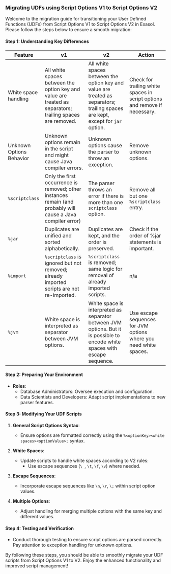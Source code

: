 ### Migrating UDFs using Script Options V1 to Script Options V2

Welcome to the migration guide for transitioning your User Defined Functions (UDFs) from Script Options V1 to Script Options V2 in Exasol. Please follow the steps below to ensure a smooth migration:

#### Step 1: Understanding Key Differences

| Feature                  | v1                                                                                                           | v2                                                                                                                              | Action                                                                     | 
|--------------------------|--------------------------------------------------------------------------------------------------------------|---------------------------------------------------------------------------------------------------------------------------------|----------------------------------------------------------------------------| 
| White space handling     | All white spaces between the option key and value are treated as separators; trailing spaces are removed.    | All white spaces between the option key and value are treated as separators; trailing spaces are kept, except for `jar` option. | Check for trailing white spaces in script options and remove if necessary. |
| Unknown Options Behavior | Unknown options remain in the script and might cause Java compiler errors.                                   | Unknown options cause the parser to throw an exception.                                                                         | Remove unknown options.                                                    |
| `%scriptclass`           | Only the first occurrence is removed; other instances remain (and probably will cause a Java compiler error) | The parser throws an error if there is more than one `scriptclass` option.                                                      | Remove all but one `%scriptclass` entry.                                   |
| `%jar`                   | Duplicates are unified and sorted alphabetically.                                                            | Duplicates are kept, and the order is preserved.                                                                                | Check if the order of %jar statements is important.                        |
| `%import`                | `%scriptclass` is ignored but not removed; already imported scripts are not re-imported.                     | `%scriptclass` is removed; same logic for removal of already imported scripts.                                                  | n/a                                                                        |
| `%jvm`                   | White space is interpreted as separator between JVM options.                                                 | White space is interpreted as separator between JVM options. But it is possible to encode white spaces with escape sequence.    | Use escape sequences for JVM options where you need white spaces.          |


#### Step 2: Preparing Your Environment

- **Roles**:
  - Database Administrators: Oversee execution and configuration.
  - Data Scientists and Developers: Adapt script implementations to new parser features.

#### Step 3: Modifying Your UDF Scripts

1. **General Script Options Syntax**:
   - Ensure options are formatted correctly using the `%<optionKey><white spaces><optionValue>;` syntax.

2. **White Spaces**:
   - Update scripts to handle white spaces according to V2 rules:
      - Use escape sequences (`\ `, `\t`, `\f`, `\v`) where needed.

3. **Escape Sequences**:
   - Incorporate escape sequences like `\n`, `\r`, `\;` within script option values.

4. **Multiple Options**:
   - Adjust handling for merging multiple options with the same key and different values.

#### Step 4: Testing and Verification

- Conduct thorough testing to ensure script options are parsed correctly. Pay attention to exception handling for unknown options.


By following these steps, you should be able to smoothly migrate your UDF scripts from Script Options V1 to V2. Enjoy the enhanced functionality and improved script management!